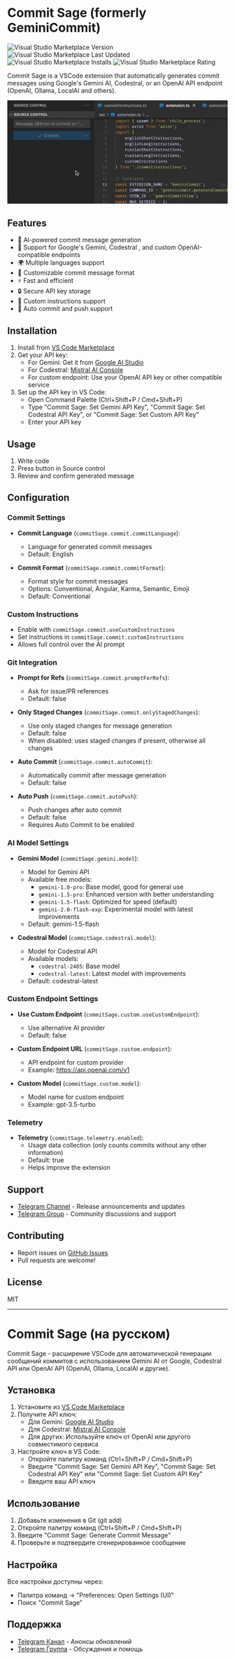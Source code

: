 # Commit Sage (formerly GeminiCommit)

<img alt="Visual Studio Marketplace Version" src="https://img.shields.io/visual-studio-marketplace/v/VizzleTF.geminicommit"> <img alt="Visual Studio Marketplace Last Updated" src="https://img.shields.io/visual-studio-marketplace/last-updated/VizzleTF.geminicommit"> <img alt="Visual Studio Marketplace Installs" src="https://img.shields.io/visual-studio-marketplace/i/VizzleTF.geminicommit"> <img alt="Visual Studio Marketplace Rating" src="https://img.shields.io/visual-studio-marketplace/stars/VizzleTF.geminicommit">

Commit Sage is a VSCode extension that automatically generates commit messages using Google's Gemini AI, Codestral, or an OpenAI API endpoint (OpenAI, Ollama, LocalAI and others).

![Commit Sage in action](example.gif)

## Features

- 🤖 AI-powered commit message generation
- 🔄 Support for Google's Gemini, Codestral , and custom OpenAI-compatible endpoints
- 🌍 Multiple languages support
- 🎯 Customizable commit message format
- ⚡ Fast and efficient
- 🔒 Secure API key storage
- 🎨 Custom instructions support
- 🚀 Auto commit and push support

## Installation

1. Install from [VS Code Marketplace](https://marketplace.visualstudio.com/items?itemName=VizzleTF.commitsage)
2. Get your API key:
   - For Gemini: Get it from [Google AI Studio](https://makersuite.google.com/app/apikey)
   - For Codestral: [Mistral AI Console](https://console.mistral.ai/codestral)
   - For custom endpoint: Use your OpenAI API key or other compatible service
3. Set up the API key in VS Code:
   - Open Command Palette (Ctrl+Shift+P / Cmd+Shift+P)
   - Type "Commit Sage: Set Gemini API Key", "Commit Sage: Set Codestral API Key", or "Commit Sage: Set Custom API Key"
   - Enter your API key

## Usage

1. Write code
2. Press button in Source control
3. Review and confirm generated message

## Configuration

### Commit Settings

- **Commit Language** (`commitSage.commit.commitLanguage`):
  - Language for generated commit messages
  - Default: English

- **Commit Format** (`commitSage.commit.commitFormat`):
  - Format style for commit messages
  - Options: Conventional, Angular, Karma, Semantic, Emoji
  - Default: Conventional

### Custom Instructions

- Enable with `commitSage.commit.useCustomInstructions`
- Set instructions in `commitSage.commit.customInstructions`
- Allows full control over the AI prompt

### Git Integration

- **Prompt for Refs** (`commitSage.commit.promptForRefs`):
  - Ask for issue/PR references
  - Default: false

- **Only Staged Changes** (`commitSage.commit.onlyStagedChanges`):
  - Use only staged changes for message generation
  - Default: false
  - When disabled: uses staged changes if present, otherwise all changes

- **Auto Commit** (`commitSage.commit.autoCommit`):
  - Automatically commit after message generation
  - Default: false

- **Auto Push** (`commitSage.commit.autoPush`):
  - Push changes after auto commit
  - Default: false
  - Requires Auto Commit to be enabled

### AI Model Settings

- **Gemini Model** (`commitSage.gemini.model`):
  - Model for Gemini API
  - Available free models:
    - `gemini-1.0-pro`: Base model, good for general use
    - `gemini-1.5-pro`: Enhanced version with better understanding
    - `gemini-1.5-flash`: Optimized for speed (default)
    - `gemini-2.0-flash-exp`: Experimental model with latest improvements
  - Default: gemini-1.5-flash

- **Codestral Model** (`commitSage.codestral.model`):
  - Model for Codestral API
  - Available models:
    - `codestral-2405`: Base model
    - `codestral-latest`: Latest model with improvements
  - Default: codestral-latest

### Custom Endpoint Settings

- **Use Custom Endpoint** (`commitSage.custom.useCustomEndpoint`):
  - Use alternative AI provider
  - Default: false

- **Custom Endpoint URL** (`commitSage.custom.endpoint`):
  - API endpoint for custom provider
  - Example: https://api.openai.com/v1

- **Custom Model** (`commitSage.custom.model`):
  - Model name for custom endpoint
  - Example: gpt-3.5-turbo

### Telemetry

- **Telemetry** (`commitSage.telemetry.enabled`):
  - Usage data collection (only counts commits without any other information)
  - Default: true
  - Helps improve the extension

## Support

- [Telegram Channel](https://t.me/geminicommit) - Release announcements and updates
- [Telegram Group](https://t.me/gemini_commit) - Community discussions and support

## Contributing

- Report issues on [GitHub Issues](https://github.com/VizzleTF/CommitSage/issues)
- Pull requests are welcome!

## License

MIT

---

# Commit Sage (на русском)

Commit Sage - расширение VSCode для автоматической генерации сообщений коммитов с использованием Gemini AI от Google, Codestral API или OpenAI API (OpenAI, Ollama, LocalAI и другие).

## Установка

1. Установите из [VS Code Marketplace](https://marketplace.visualstudio.com/items?itemName=VizzleTF.commitsage)
2. Получите API ключ:
   - Для Gemini: [Google AI Studio](https://makersuite.google.com/app/apikey)
   - Для Codestral: [Mistral AI Console](https://console.mistral.ai/codestral)
   - Для других: Используйте ключ от OpenAI или другого совместимого сервиса
3. Настройте ключ в VS Code:
   - Откройте палитру команд (Ctrl+Shift+P / Cmd+Shift+P)
   - Введите "Commit Sage: Set Gemini API Key", "Commit Sage: Set Codestral API Key" или "Commit Sage: Set Custom API Key"
   - Введите ваш API ключ

## Использование

1. Добавьте изменения в Git (git add)
2. Откройте палитру команд (Ctrl+Shift+P / Cmd+Shift+P)
3. Введите "Commit Sage: Generate Commit Message"
4. Проверьте и подтвердите сгенерированное сообщение

## Настройка

Все настройки доступны через:
- Палитра команд → "Preferences: Open Settings (UI)"
- Поиск "Commit Sage"

## Поддержка

- [Telegram Канал](https://t.me/geminicommit) - Анонсы обновлений
- [Telegram Группа](https://t.me/gemini_commit) - Обсуждения и помощь
